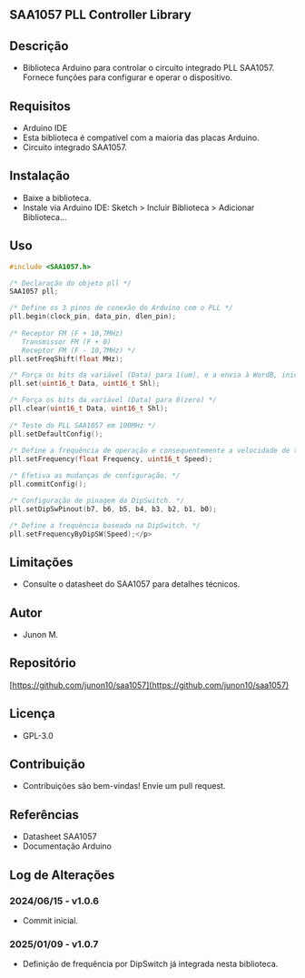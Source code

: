 ## SAA1057 PLL Controller Library

## Descrição

- Biblioteca Arduino para controlar o circuito integrado PLL SAA1057.<br>
Fornece funções para configurar e operar o dispositivo.<br>

## Requisitos

- Arduino IDE
- Esta biblioteca é compatível com a maioria das placas Arduino.<br>
- Circuito integrado SAA1057.<br>

## Instalação

- Baixe a biblioteca.<br>
- Instale via Arduino IDE: Sketch > Incluir Biblioteca > Adicionar Biblioteca...<br>

## Uso

```c++
#include <SAA1057.h>

/* Declaração do objeto pll */
SAA1057 pll;

/* Define os 3 pinos de conexão do Arduino com o PLL */
pll.begin(clock_pin, data_pin, dlen_pin);
        
/* Receptor FM (F + 10,7MHz)
   Transmissor FM (F + 0)
   Receptor FM (F - 10,7MHz) */
pll.setFreqShift(float MHz);

/* Força os bits da variável (Data) para 1(um), e a envia à WordB, iniciando no bit determinado por Shl = ShiftLeft (deslocamento para a esquerda), conforme as informações do arquivo .h */
pll.set(uint16_t Data, uint16_t Shl);

/* Força os bits da variável (Data) para 0(zero) */
pll.clear(uint16_t Data, uint16_t Shl);
    
/* Teste do PLL SAA1057 em 100MHz */
pll.setDefaultConfig();
    
/* Define a frequência de operação e consequentemente a velocidade de travamento do pll (corrente no Loop Filter).*/
pll.setFrequency(float Frequency, uint16_t Speed);

/* Efetiva as mudanças de configuração. */
pll.commitConfig();

/* Configuração de pinagem da DipSwitch. */
pll.setDipSwPinout(b7, b6, b5, b4, b3, b2, b1, b0);

/* Define a frequência baseada na DipSwitch. */
pll.setFrequencyByDipSW(Speed);</p>
```

## Limitações

- Consulte o datasheet do SAA1057 para detalhes técnicos.<br>

## Autor
- Junon M.

## Repositório
[https://github.com/junon10/saa1057](https://github.com/junon10/saa1057)

## Licença

- GPL-3.0

## Contribuição

- Contribuições são bem-vindas! Envie um pull request.

## Referências

- Datasheet SAA1057<br>
- Documentação Arduino<br>

## Log de Alterações

### 2024/06/15 - v1.0.6  
- Commit inicial.<br>

### 2025/01/09 - v1.0.7  
- Definição de frequência por DipSwitch já integrada nesta biblioteca.<br>
